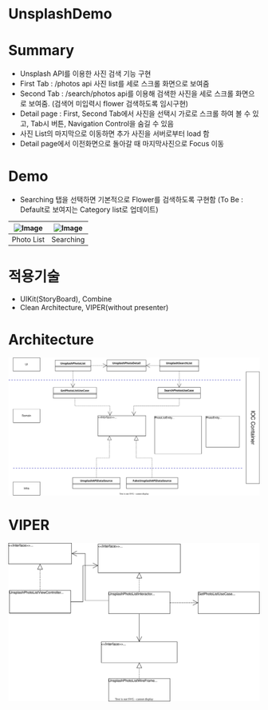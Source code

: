 # UnsplashDemo

# Summary
- Unsplash API를 이용한 사진 검색 기능 구현
- First Tab : /photos api 사진 list를 세로 스크롤 화면으로 보여줌
- Second Tab : /search/photos api를 이용해 검색한 사진을 세로 스크롤 화면으로 보여줌. (검색어 미입력시 flower 검색하도록 임시구현)
- Detail page : First, Second Tab에서 사진을 선택시 가로로 스크롤 하여 볼 수 있고, Tab시 버튼, Navigation Control을 숨길 수 있음
- 사진 List의 마지막으로 이동하면 추가 사진을 서버로부터 load 함
- Detail page에서 이전화면으로 돌아갈 때 마지막사진으로 Focus 이동

# Demo 
- Searching 탭을 선택하면 기본적으로 Flower를 검색하도록 구현함 (To Be : Default로 보여지는 Category list로 업데이트)

|![Image](https://github.com/jedchoi/UnsplashDemo/blob/main/UnsplashPhotoListDemo.gif)|![Image](https://github.com/jedchoi/UnsplashDemo/blob/main/UnsplashSearchDemo.gif)|
|---|---|
|<div align=center> Photo List </div>|<div align=center> Searching </div>|


# 적용기술
- UIKit(StoryBoard), Combine
- Clean Architecture, VIPER(without presenter)

# Architecture
<img src=https://github.com/jedchoi/UnsplashDemo/blob/main/UnsplashDemoArchitecture.svg>

# VIPER 
<img src=https://github.com/jedchoi/UnsplashDemo/blob/main/UnsplashUIVIPER.svg>
